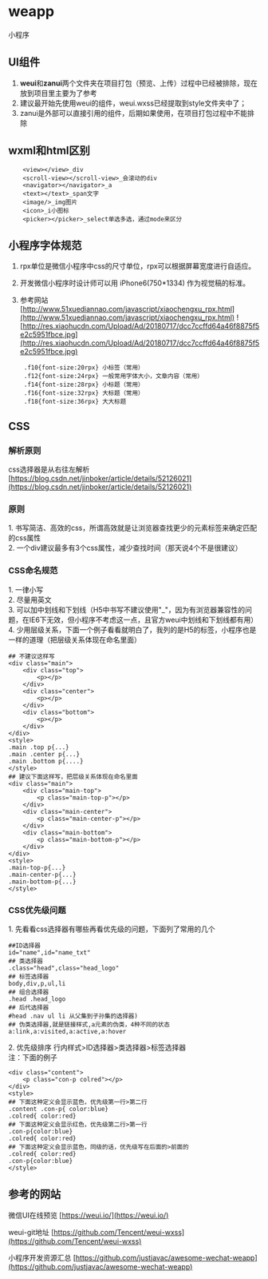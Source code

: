 # weapp
 
小程序


## UI组件

1. **weui**和**zanui**两个文件夹在项目打包（预览、上传）过程中已经被排除，现在放到项目里主要为了参考
2. 建议最开始先使用weui的组件，weui.wxss已经提取到style文件夹中了；
3. zanui是外部可以直接引用的组件，后期如果使用，在项目打包过程中不能排除


## wxml和html区别

        <view></view>_div
        <scroll-view></scroll-view>_会滚动的div
        <navigator></navigator>_a
    	<text></text>_span文字
    	<image/>_img图片
    	<icon>_i小图标
    	<picker></picker>_select单选多选，通过mode来区分


## 小程序字体规范

1. rpx单位是微信小程序中css的尺寸单位，rpx可以根据屏幕宽度进行自适应。
2. 开发微信小程序时设计师可以用 iPhone6(750*1334) 作为视觉稿的标准。
3. 参考网站 [http://www.51xuediannao.com/javascript/xiaochengxu_rpx.html](http://www.51xuediannao.com/javascript/xiaochengxu_rpx.html)
![http://res.xiaohucdn.com/Upload/Ad/20180717/dcc7ccffd64a46f8875f5e2c5951fbce.jpg](http://res.xiaohucdn.com/Upload/Ad/20180717/dcc7ccffd64a46f8875f5e2c5951fbce.jpg)

        .f10{font-size:20rpx} 小标签（常用）
    	.f12{font-size:24rpx} 一般常用字体大小，文章内容（常用）
    	.f14{font-size:28rpx} 小标题（常用）
    	.f16{font-size:32rpx} 大标题（常用）
    	.f18{font-size:36rpx} 大大标题

## CSS
### 解析原则
css选择器是从右往左解析
[https://blog.csdn.net/jinboker/article/details/52126021](https://blog.csdn.net/jinboker/article/details/52126021)

### 原则
1\. 书写简洁、高效的css，所谓高效就是让浏览器查找更少的元素标签来确定匹配的css属性<br/>
2\. 一个div建议最多有3个css属性，减少查找时间（那天说4个不是很建议）
### CSS命名规范
1\. 一律小写<br/>
2\. 尽量用英文<br/>
3\. 可以加中划线和下划线（H5中书写不建议使用"_"，因为有浏览器兼容性的问题，在IE6下无效，但小程序不考虑这一点，且官方weui中划线和下划线都有用）<br/>
4\. 少用层级关系，下面一个例子看看就明白了，我列的是H5的标签，小程序也是一样的道理（把层级关系体现在命名里面）

```
## 不建议这样写
<div class="main">
	<div class="top">
		<p></p>
	</div>
	<div class="center">
		<p></p>	
	</div>
	<div class="bottom">
		<p></p>
	</div>
</div>
<style>
.main .top p{...}
.main .center p{...}
.main .bottom p{....}
</style>
## 建议下面这样写，把层级关系体现在命名里面
<div class="main">
	<div class="main-top">
		<p class="main-top-p"></p>
	</div>
	<div class="main-center">
		<p class="main-center-p"></p>
	</div>
	<div class="main-bottom">
		<p class="main-bottom-p"></p>
	</div>
</div>
<style>
.main-top-p{...}
.main-center-p{...}
.main-bottom-p{...}
</style>
```

### CSS优先级问题
1\. 先看看css选择器有哪些再看优先级的问题，下面列了常用的几个

```
##ID选择器
id="name",id="name_txt"
## 类选择器
.class="head",class="head_logo"
## 标签选择器
body,div,p,ul,li
## 组合选择器
.head .head_logo
## 后代选择器
#head .nav ul li 从父集到子孙集的选择器)
## 伪类选择器,就是链接样式,a元素的伪类，4种不同的状态
a:link,a:visited,a:active,a:hover
```
2\. 优先级排序
行内样式>ID选择器>类选择器>标签选择器<br/>
注：下面的例子<br/>
```
<div class="content">
	<p class="con-p colred"></p>
</div>
<style>
## 下面这种定义会显示蓝色，优先级第一行>第二行
.content .con-p{ color:blue}
.colred{ color:red}
## 下面这种定义会显示红色，优先级第二行>第一行
.con-p{color:blue}
.colred{ color:red}
## 下面这种定义会显示蓝色，同级的话，优先级写在后面的>前面的
.colred{ color:red}
.con-p{color:blue}
</style>
```

## 参考的网站

 微信UI在线预览
 [https://weui.io/](https://weui.io/)
 
 weui-git地址
 [https://github.com/Tencent/weui-wxss](https://github.com/Tencent/weui-wxss)
 
 小程序开发资源汇总
 [https://github.com/justjavac/awesome-wechat-weapp](https://github.com/justjavac/awesome-wechat-weapp)
 